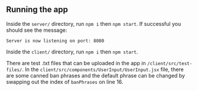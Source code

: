 ## Running the app

Inside the `server/` directory, run `npm i` then `npm start`. If successful you should see the message:

```
Server is now listening on port: 8080
```

Inside the `client/` directory, run `npm i` then `npm start`.

There are test .txt files that can be uploaded in the app in `/client/src/test-files/`. In the `client/src/components/UserInput/UserInput.jsx` file, there are some canned ban phrases and the default phrase can be changed by swapping out the index of `banPhrases` on line 16.
